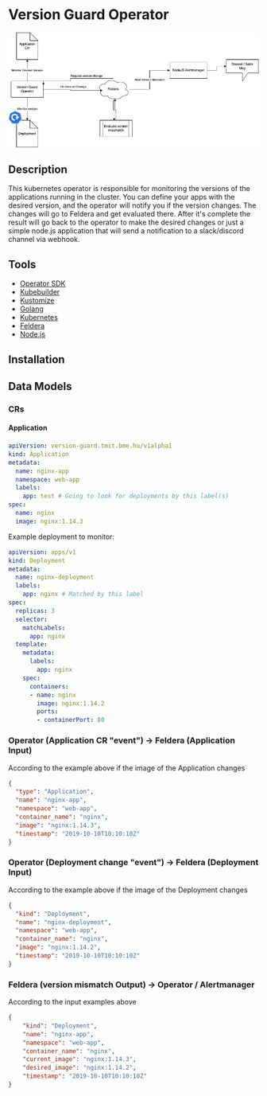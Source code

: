 # Version Guard Operator

![](docs/overview.drawio.png)

## Description
This kubernetes operator is responsible for monitoring the versions of the applications running in the cluster.
You can define your apps with the desired version, and the operator will notify you if the version changes. 
The changes will go to Feldera and get evaluated there. After it's complete the result will go back to the operator
to make the desired changes or just a simple node.js application that will send a notification to a slack/discord channel via webhook.

## Tools
- [Operator SDK](https://sdk.operatorframework.io)
- [Kubebuilder](https://kubebuilder.io)
- [Kustomize](https://kustomize.io)
- [Golang](https://go.dev)
- [Kubernetes](https://kubernetes.io)
- [Feldera](https://www.feldera.com)
- [Node.js](https://nodejs.org/en)

## Installation

## Data Models
### CRs
#### Application
```yaml
apiVersion: version-guard.tmit.bme.hu/v1alpha1
kind: Application
metadata:
  name: nginx-app
  namespace: web-app
  labels:
    app: test # Going to look for deployments by this label(s)
spec:
  name: nginx
  image: nginx:1.14.3
```

Example deployment to monitor:

```yaml
apiVersion: apps/v1
kind: Deployment
metadata:
  name: nginx-deployment
  labels:
    app: nginx # Matched by this label
spec:
  replicas: 3
  selector:
    matchLabels:
      app: nginx 
  template:
    metadata:
      labels:
        app: nginx
    spec:
      containers:
      - name: nginx
        image: nginx:1.14.2
        ports:
        - containerPort: 80
```

### Operator (Application CR "event") -> Feldera (Application Input)
According to the example above if the image of the Application changes  
```json
{
  "type": "Application",
  "name": "nginx-app",
  "namespace": "web-app",
  "container_name": "nginx",
  "image": "nginx:1.14.3",
  "timestamp": "2019-10-10T10:10:10Z" 
}
```

### Operator (Deployment change "event") -> Feldera (Deployment Input)
According to the example above if the image of the Deployment changes
```json
{
  "kind": "Deployment",
  "name": "nginx-deployment",
  "namespace": "web-app",
  "container_name": "nginx",
  "image": "nginx:1.14.2",
  "timestamp": "2019-10-10T10:10:10Z" 
}
```

### Feldera (version mismatch Output) -> Operator / Alertmanager
According to the input examples above
```json
{
    "kind": "Deployment",
    "name": "nginx-app",
    "namespace": "web-app",
    "container_name": "nginx",
    "current_image": "nginx:1.14.3",
    "desired_image": "nginx:1.14.2",
    "timestamp": "2019-10-10T10:10:10Z" 
}
```
